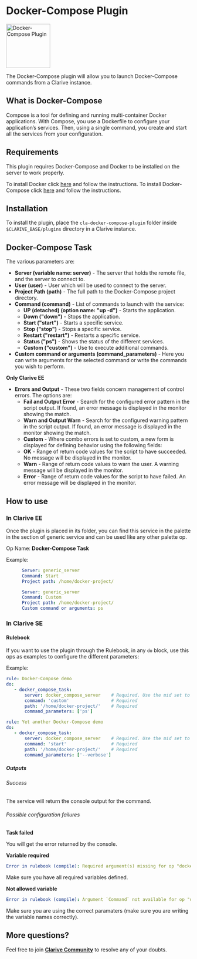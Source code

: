 # Docker-Compose Plugin

<img src="https://cdn.jsdelivr.net/gh/clarive/cla-docker-compose-plugin@master/public/icon/logo-docker.svg?sanitize=true" alt="Docker-Compose Plugin" title="Docker-Compose Plugin" width="120" height="120">

The Docker-Compose plugin will allow you to launch Docker-Compose commands from a Clarive instance.

## What is Docker-Compose

Compose is a tool for defining and running multi-container Docker applications.  With Compose, you use a Dockerfile to
configure your application’s services. Then, using a single command, you create and start all the services from your
configuration.

## Requirements

This plugin requires Docker-Compose and Docker to be installed on the server to work properly.

To install Docker click [here](https://docs.docker.com/engine/installation/) and follow the
instructions.  To install Docker-Compose click [here](https://docs.docker.com/compose/install/) and follow
the instructions.

## Installation

To install the plugin, place the `cla-docker-compose-plugin` folder inside `$CLARIVE_BASE/plugins` directory in a Clarive
instance.

## Docker-Compose Task

The various parameters are:

- **Server (variable name: server)** - The server that holds the remote file, and the server to connect to.
- **User (user)** - User which will be used to connect to the server.
- **Project Path (path)** - The full path to the Docker-Compose project directory.
- **Command (command)** - List of commands to launch with the service:
    - **UP (detached) (option name: "up -d")** - Starts the application.
    - **Down ("down")** - Stops the application.
    - **Start ("start")** - Starts a specific service.
    - **Stop ("stop")** - Stops a specific service.
    - **Restart ("restart")** - Restarts a specific service.
    - **Status ("ps")** - Shows the status of the different services.
    - **Custom ("custom")** - Use to execute additional commands.
- **Custom command or arguments (command_parameters)** - Here you can write arguments for the selected command or write the commands you wish to perform.

**Only Clarive EE**

- **Errors and Output** - These two fields concern management of control errors. The options are:
   - **Fail and Output Error** - Search for the configured error pattern in the script output. If found, an error
     message is displayed in the monitor showing the match.
   - **Warn and Output Warn** - Search for the configured warning pattern in the script output. If found, an error
     message is displayed in the monitor showing the match.
   - **Custom** - Where combo errors is set to custom, a new form is displayed for defining behavior using the following
     fields:
   - **OK** - Range of return code values for the script to have succeeded. No message will be displayed in the monitor.
   - **Warn** - Range of return code values to warn the user. A warning message will be displayed in the monitor.
   - **Error** - Range of return code values for the script to have failed. An error message will be displayed in the
     monitor.

## How to use

### In Clarive EE

Once the plugin is placed in its folder, you can find this service in the palette in the section of generic service and can be used like any other palette op.

Op Name: **Docker-Compose Task**

Example:

```yaml
      Server: generic_server
      Command: Start
      Project path: /home/docker-project/
``` 

```yaml
      Server: generic_server
      Command: Custom
      Project path: /home/docker-project/
      Custom command or arguments: ps
``` 

### In Clarive SE

#### Rulebook

If you want to use the plugin through the Rulebook, in any `do` block, use this ops as examples to configure the different parameters:

Example:

```yaml
rule: Docker-Compose demo
do:
   - docker_compose_task:
       server: docker_compose_server    # Required. Use the mid set to the resource you created
       command: 'custom'                # Required   
       path: '/home/docker-project/'    # Required   
       command_parameters: ['ps']       
``` 

```yaml
rule: Yet another Docker-Compose demo
do:
   - docker_compose_task:
       server: docker_compose_server    # Required. Use the mid set to the resource you created
       command: 'start'                 # Required   
       path: '/home/docker-project/'    # Required   
       command_parameters: ['--verbose']   
```

##### Outputs

###### Success

The service will return the console output for the command.

###### Possible configuration failures

**Task failed**

You will get the error returned by the console.

**Variable required**

```yaml
Error in rulebook (compile): Required argument(s) missing for op "docker_compose_task": "command"
```

Make sure you have all required variables defined.

**Not allowed variable**

```yaml
Error in rulebook (compile): Argument `Command` not available for op "docker_compose_task"
```

Make sure you are using the correct paramaters (make sure you are writing the variable names correctly).

## More questions?

Feel free to join **[Clarive Community](https://community.clarive.com/)** to resolve any of your doubts.

